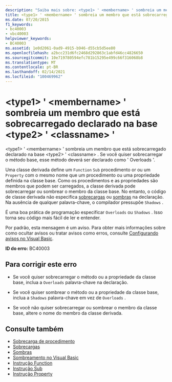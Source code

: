 ```yaml
---
description: "Saiba mais sobre: <type1> ' <membername> ' sombreia um membro que está sobrecarregado declarado na base <type2> ' <classname> '"
title: <type1> ' <membername> ' sombreia um membro que está sobrecarregado declarado na base <type2> ' <classname> '
ms.date: 07/20/2015
f1_keywords:
- bc40003
- vbc40003
helpviewer_keywords:
- BC40003
ms.assetid: 1e0d2061-0ad9-4915-b946-d55cb5d5ee80
ms.openlocfilehash: a2bcc231d6fc2468d292863c1abfd46cc4826650
ms.sourcegitcommit: 10e719780594efc781b15295e499c66f316068b8
ms.translationtype: MT
ms.contentlocale: pt-BR
ms.lasthandoff: 02/14/2021
ms.locfileid: "100469962"
---
```

# <a name="type1-membername-shadows-an-overloadable-member-declared-in-the-base-type2-classname"></a>\<type1> ' \<membername> ' sombreia um membro que está sobrecarregado declarado na base \<type2> ' \<classname> '

\<type1> ' \<membername> ' sombreia um membro que está sobrecarregado declarado na base \<type2> ' \<classname> . Se você quiser sobrecarregar o método base, esse método deverá ser declarado como ' Overloads '.  
  
 Uma classe derivada define um `Function` `Sub` procedimento or ou um `Property` com o mesmo nome que um procedimento ou uma propriedade definida na classe base. Como os procedimentos e as propriedades são membros que podem ser carregados, a classe derivada pode sobrecarregar ou sombrear o membro da classe base. No entanto, o código de classe derivada não especifica [sobrecargas](../language-reference/modifiers/overloads.md) ou [sombras](../language-reference/modifiers/shadows.md) na declaração. Na ausência de qualquer palavra-chave, o compilador pressupõe `Shadows` .  
  
 É uma boa prática de programação especificar `Overloads` ou `Shadows` . Isso torna seu código mais fácil de ler e entender.  
  
 Por padrão, esta mensagem é um aviso. Para obter mais informações sobre como ocultar avisos ou tratar avisos como erros, consulte [Configurando avisos no Visual Basic](/visualstudio/ide/configuring-warnings-in-visual-basic).  
  
 **ID do erro:** BC40003  
  
## <a name="to-correct-this-error"></a>Para corrigir este erro  
  
- Se você quiser sobrecarregar o método ou a propriedade da classe base, inclua a `Overloads` palavra-chave na declaração.  
  
- Se você quiser sombrear o método ou a propriedade da classe base, inclua a `Shadows` palavra-chave em vez de `Overloads` .  
  
- Se você não quiser sobrecarregar ou sombrear o membro da classe base, altere o nome do membro da classe derivada.  
  
## <a name="see-also"></a>Consulte também

- [Sobrecarga de procedimento](../programming-guide/language-features/procedures/procedure-overloading.md)
- [Sobrecargas](../language-reference/modifiers/overloads.md)
- [Sombras](../language-reference/modifiers/shadows.md)
- [Sombreamento no Visual Basic](../programming-guide/language-features/declared-elements/shadowing.md)
- [Instrução Function](../language-reference/statements/function-statement.md)
- [Instrução Sub](../language-reference/statements/sub-statement.md)
- [Instrução Property](../language-reference/statements/property-statement.md)
